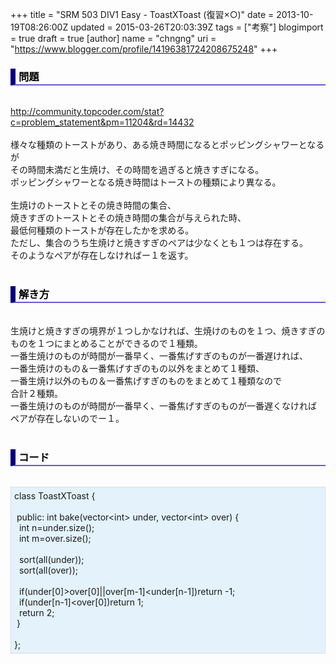 +++
title = "SRM 503 DIV1 Easy - ToastXToast (復習×○)"
date = 2013-10-19T08:26:00Z
updated = 2015-03-26T20:03:39Z
tags = ["考察"]
blogimport = true
draft = true
[author]
	name = "chngng"
	uri = "https://www.blogger.com/profile/14196381724208675248"
+++

<div dir="ltr" style="text-align: left;" trbidi="on"><h3 style="border-bottom: 2px solid slateblue; border-left: 8px solid navy; color: black; padding: 0px 0px 1px 5px;">問題 </h3><br /><a href="http://community.topcoder.com/stat?c=problem_statement&amp;pm=11204&amp;rd=14432" target="_blank">http://community.topcoder.com/stat?c=problem_statement&amp;pm=11204&amp;rd=14432</a><br /><br />様々な種類のトーストがあり、ある焼き時間になるとポッピングシャワーとなるが<br />その時間未満だと生焼け、その時間を過ぎると焼きすぎになる。<br />ポッピングシャワーとなる焼き時間はトーストの種類により異なる。<br /><br />生焼けのトーストとその焼き時間の集合、<br />焼きすぎのトーストとその焼き時間の集合が与えられた時、<br />最低何種類のトーストが存在したかを求める。<br />ただし、集合のうち生焼けと焼きすぎのペアは少なくとも１つは存在する。<br />そのようなペアが存在しなければー１を返す。<br /><br /><h3 style="border-bottom: 2px solid slateblue; border-left: 8px solid navy; color: black; padding: 0px 0px 1px 5px;">解き方 </h3><br />生焼けと焼きすぎの境界が１つしかなければ、生焼けのものを１つ、焼きすぎのものを１つにまとめることができるので１種類。<br />一番生焼けのものが時間が一番早く、一番焦げすぎのものが一番遅ければ、<br />一番生焼けのもの＆一番焦げすぎのもの以外をまとめて１種類、<br />一番生焼け以外のもの＆一番焦げすぎのものをまとめて１種類なので<br />合計２種類。<br />一番生焼けのものが時間が一番早く、一番焦げすぎのものが一番遅くなければ<br />ペアが存在しないのでー１。<br /><br /><h3 style="border-bottom: 2px solid slateblue; border-left: 8px solid navy; color: black; padding: 0px 0px 1px 5px;">コード </h3><br /><div style="background-color: #e3f2fb; border: 1px dotted #CCCCCC; padding: 5px;">class ToastXToast {<br /><br /><span class="Apple-tab-span" style="white-space: pre;"> </span>public: int bake(vector&lt;int&gt; under, vector&lt;int&gt; over) {<br /><span class="Apple-tab-span" style="white-space: pre;">  </span>int n=under.size();<br /><span class="Apple-tab-span" style="white-space: pre;">  </span>int m=over.size();<br /><br /><span class="Apple-tab-span" style="white-space: pre;">  </span>sort(all(under));<br /><span class="Apple-tab-span" style="white-space: pre;">  </span>sort(all(over));<br /><br /><span class="Apple-tab-span" style="white-space: pre;">  </span>if(under[0]&gt;over[0]||over[m-1]&lt;under[n-1])return -1;<br /><span class="Apple-tab-span" style="white-space: pre;">  </span>if(under[n-1]&lt;over[0])return 1;<br /><span class="Apple-tab-span" style="white-space: pre;">  </span>return 2;<br /><span class="Apple-tab-span" style="white-space: pre;"> </span>}<br /><br />};</div></div>
